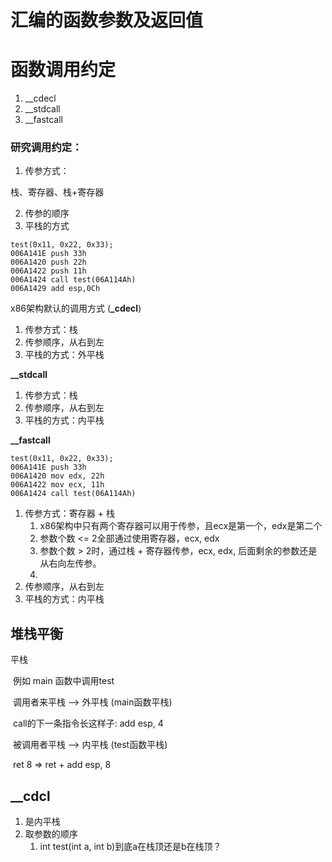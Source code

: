 # 汇编的函数参数及返回值



# 函数调用约定

1. __cdecl
2. __stdcall
3. __fastcall



### 研究调用约定：



1. 传参方式：

栈、寄存器、栈+寄存器

2. 传参的顺序
3. 平栈的方式

```assembly
test(0x11, 0x22, 0x33);
006A141E push 33h
006A1420 push 22h
006A1422 push 11h
006A1424 call test(06A114Ah)
006A1429 add esp,0Ch
```

x86架构默认的调用方式 (**_cdecl**)

1. 传参方式：栈
2. 传参顺序，从右到左
3. 平栈的方式：外平栈

**__stdcall**

1. 传参方式：栈
2. 传参顺序，从右到左
3. 平栈的方式：内平栈

**__fastcall**

```assembly
test(0x11, 0x22, 0x33);
006A141E push 33h
006A1420 mov edx, 22h
006A1422 mov ecx, 11h
006A1424 call test(06A114Ah)
```

1. 传参方式：寄存器 + 栈
   1. x86架构中只有两个寄存器可以用于传参，且ecx是第一个，edx是第二个
   2. 参数个数 <= 2全部通过使用寄存器，ecx, edx
   3. 参数个数 > 2时，通过栈 + 寄存器传参，ecx, edx, 后面剩余的参数还是从右向左传参。
   4. 
2. 传参顺序，从右到左
3. 平栈的方式：内平栈





## 堆栈平衡

平栈

​	例如 main 函数中调用test

​	调用者来平栈 --> 外平栈  (main函数平栈)

​		call的下一条指令长这样子: add esp, 4

​	被调用者平栈 --> 内平栈  (test函数平栈)

​		ret 8 => ret + add esp, 8



## __cdcl

1. 是内平栈 
2. 取参数的顺序
   1. int test(int a, int b)到底a在栈顶还是b在栈顶？



